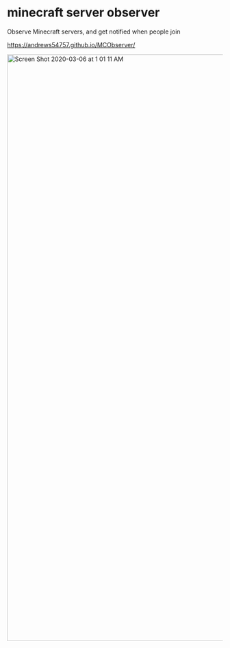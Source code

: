 # minecraft server observer

Observe Minecraft servers, and get notified when people join

https://andrews54757.github.io/MCObserver/

<img width="1370" alt="Screen Shot 2020-03-06 at 1 01 11 AM" src="https://user-images.githubusercontent.com/13282284/76056985-04236780-5f46-11ea-94b8-8de9db2fb36c.png">
